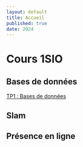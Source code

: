 ```yaml
---
layout: default
title: Accueil
published: true
date: 2024
---
```


# Cours 1SIO
## Bases de données
[TP1 : Bases de données]({{site.baseurl}}/bdd-tp1/)<br>



## Slam



## Présence en ligne
